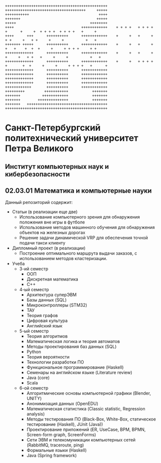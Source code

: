 ```                                                                                                                                                                                            
+++++++++++++++++++++++++++++++++++++++++++++++                           
+++++++++++++++++++++++++++++++++++++     +++++                           
+++++++++++                                ++++                           
+++++++                                   +++++                           
+++++                                  ++++++++                           
++++                               ++++++++++++    + + + +   + + + +      +      +     +  + + + +  + + + +   +     +
++++      +++      ++++++++++      ++++++++++++    +     +   +     +     + +     +   + +     +     +          +   +
+++++++ +++++      ++++++++++      ++++++++++++    +     +   +     +    +   +    +  +  +     +     + + + +     + +
+++++++++++++      ++++++++++      ++++++++++++    +     +   +     +   +     +   + +   +     +     +          +   +
+++++++++++++      ++++++++++      ++++++++++++    +     +   + + + +  +       +  +     +     +     + + + +   +      +
+++++++++++++      ++++++++++      ++++++++++++                           
+++++++++++++      ++++++++++      ++++++++++++                           
+++++++++++++      ++++++++++      ++++++++++++                           
+++++++++++++      ++++++++++      ++++++++++++                           
++++++++++++       ++++++++++      ++++++++++++                           
+++++++++         +++++++++++           +++++++                           
+++++++          ++++++++++++           +++++++                           
+++++++        ++++++++++++++           +++++++                           
+++++++   +++++++++++++++++++++++++++++++++++++                           
+++++++++++++++++++++++++++++++++++++++++++++++                                                                              

```

# Санкт-Петербургский политехнический университет Петра Великого
## Институт компьютерных наук и кибербезопасности
## 02.03.01 Математика и компьютерные науки

Данный репозиторий содержит: 
- Статьи (в реализации еще две)
  - Использование компьютерного зрения для обнаружения положения вне игры в футболе
  - Использование методов машинного обучения для обнаружения объектов на железных дорогах
  - Решение задачи динамической VRP для обеспечения точной подачи такси клиенту
- Дипломный проект (в реализации)
  - Построение оптимального маршрута выдачи заказов, с использованием методов кластеризации. 
- Учеба
  - 3-ий семестр
    - ООП
    - Дискретная математика
    - C++
  - 4-ый семестр
    - Архитектура суперЭВМ
    - Базы данных (SQL)
    - Микроконтроллеры (STM32)
    - ТАУ
    - Теория графов
    - Цифровая культура
    - Английский язык
  - 5-ый семестр
    - Теория алгоритмов
    - Математическая логика и теория автоматов
    - Методы проектирования баз данных (SQL)
    - Python
    - Теория вероятности
    - Технологии разработки ПО
    - Функциональное программирование (Haskell)
    - Семенары на английском языке (Literature review)
    - Java (core)
    - Scala
  - 6-ой семестр
    - Алгоритмические основы компьютерной графики (Blender, UNITY)
    - Анонимизация данных (OpenEDU)
    - Математическая статистика (Classic statistic, Regression analysis)
    - Методы тестирования ПО (Black-Box, White-Box, статическое тестирование (Haskell), JUnit (Java))
    - Проектирование приложений (ER, UseCase, BPM, BPMN, Screen-form graph, ScreenForms)
    - Сети ЭВМ и телекомуникации компьютерных сетей (RabbitMQ, traceroute, ping)
    - Формальные языки (Haskell)
    - Java (Spring framework) 
